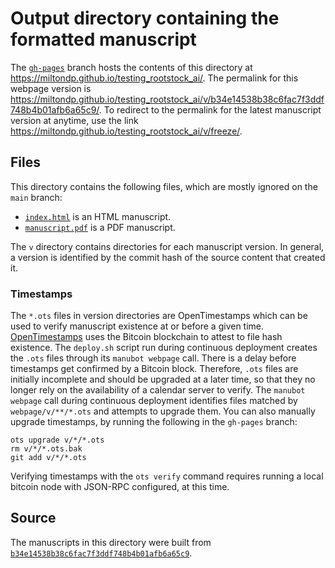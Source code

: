 # Output directory containing the formatted manuscript

The [`gh-pages`](https://github.com/miltondp/testing_rootstock_ai/tree/gh-pages) branch hosts the contents of this directory at <https://miltondp.github.io/testing_rootstock_ai/>.
The permalink for this webpage version is <https://miltondp.github.io/testing_rootstock_ai/v/b34e14538b38c6fac7f3ddf748b4b01afb6a65c9/>.
To redirect to the permalink for the latest manuscript version at anytime, use the link <https://miltondp.github.io/testing_rootstock_ai/v/freeze/>.

## Files

This directory contains the following files, which are mostly ignored on the `main` branch:

+ [`index.html`](index.html) is an HTML manuscript.
+ [`manuscript.pdf`](manuscript.pdf) is a PDF manuscript.

The `v` directory contains directories for each manuscript version.
In general, a version is identified by the commit hash of the source content that created it.

### Timestamps

The `*.ots` files in version directories are OpenTimestamps which can be used to verify manuscript existence at or before a given time.
[OpenTimestamps](https://opentimestamps.org/) uses the Bitcoin blockchain to attest to file hash existence.
The `deploy.sh` script run during continuous deployment creates the `.ots` files through its `manubot webpage` call.
There is a delay before timestamps get confirmed by a Bitcoin block.
Therefore, `.ots` files are initially incomplete and should be upgraded at a later time, so that they no longer rely on the availability of a calendar server to verify.
The `manubot webpage` call during continuous deployment identifies files matched by `webpage/v/**/*.ots` and attempts to upgrade them.
You can also manually upgrade timestamps, by running the following in the `gh-pages` branch:

```shell
ots upgrade v/*/*.ots
rm v/*/*.ots.bak
git add v/*/*.ots
```

Verifying timestamps with the `ots verify` command requires running a local bitcoin node with JSON-RPC configured, at this time.

## Source

The manuscripts in this directory were built from
[`b34e14538b38c6fac7f3ddf748b4b01afb6a65c9`](https://github.com/miltondp/testing_rootstock_ai/commit/b34e14538b38c6fac7f3ddf748b4b01afb6a65c9).
